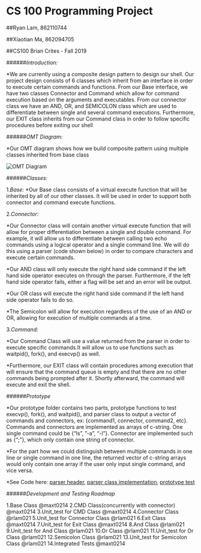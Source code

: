 # CS 100 Programming Project
##Ryan Lam, 862110744	                                                                                            		

##Xiaotian Ma, 862094705                                                            						

##CS100 Brian Crites - Fall 2019

######*Introduction:*

*We are currently using a composite design pattern to design our shell. Our project design consists of 6 classes which inherit from an interface in order to execute certain commands and functions. From our Base interface, we have two classes Connector and Command which allow for command execution based on the arguments and executables. From our connector class we have an AND, OR, and SEMICOLON class which are used to differentiate between single and several command executions. Furthermore, our EXIT class inherits from our Command class in order to follow specific procedures before exiting our shell


######*OMT Diagram:*
	
*Our OMT diagram shows how we build composite pattern using multiple classes inherited from base class

![OMT Diagram](https://github.com/cs100/assignment-a1w_alums/blob/master/Images/Assignment%201%20UML.png?raw=true)

######*Classes:*
	
1.*Base:*
*Our Base class consists of a virtual execute function that will be inherited by all of our other classes. It will be used in order to support both connector and command execute functions. 

2.*Connector:*

*Our Connector class will contain another virtual execute function that will allow for proper differentiation between a single and double command. For example, it will allow us to differentiate between calling two echo commands using a logical operator and a single command line. We will do this using a parser (code shown below) in order to compare characters and execute certain commands. 

*Our AND class will only execute the right hand side command if the left hand side operator executes on through the parser. Furthermore, if the left hand side operator fails, either a flag will be set and an error will be output.

*Our OR class will execute the right hand side command if the left hand side operator fails to do so. 

*The Semicolon will allow for execution regardless of the use of an AND or OR, allowing for execution of multiple commands at a time. 

3.*Command:*
	
*Our Command Class will use a value returned from the parser in order to execute specific commands.It will allow us to use functions such as waitpid(), fork(), and execvp() as well. 

 *Furthermore, our EXIT class will contain procedures among execution that will ensure that the command queue is empty and that there are no other commands being prompted after it. Shortly afterward, the command will execute and exit the shell. 

######*Prototype*

*Our prototype folder contains two parts, prototype functions to test execvp(), fork(), and waitpid(), and parser class to output a vector of  commands and connectors, ex: {command1, connector, command2, etc}. Commands and connectors are implemented as arrays of c-string. One single command could be {“ls”, ”-a”, “-l”}. Connector are implemented such as {“;”}, which only contain one string of connector. 

*For the part how we could distinguish between multiple commands in one line or single command in one line, the returned vector of c-string arrays would only contain one array if the user only input single command, and vice versa. 

*See Code here: [parser header](prototype/parser.h), [parser class implementation](prototype/parser.cpp), [prototype test](prototype/prototype_tests.cpp)


######*Development and Testing Roadmap*

1.Base Class                                 					@maxt0214
2.CMD Class(concurrently with connector)					@maxt0214
3.Unit_test for CMD Class							@maxt0214
4.Connector Class								@rlam021
5.Unit_test for Connector Class							@rlam021
6.Exit Class									@maxt0214
7.Unit_test for Exit Class							@maxt0214
8.And Class									@rlam021
9.Unit_test for And Class							@rlam021
10.Or Class									@rlam021
11.Unit_test for Or Class							@rlam021
12.Semicolon Class								@rlam021
13.Unit_test for Semicolon Class						@rlam021
14.Integrated Tests								@maxt0214
	

